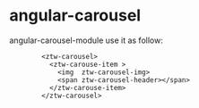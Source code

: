 # angular-carousel
angular-carousel-module
    use it as follow:
    
            <ztw-carousel>
              <ztw-carouse-item >
                <img  ztw-carousel-img>
                <span ztw-carousel-header></span>
              </ztw-carouse-item>
            </ztw-carousel>

